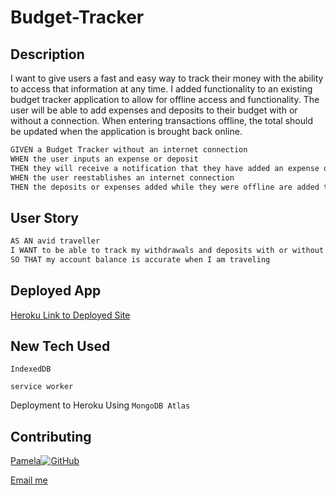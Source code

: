 # Budget-Tracker


## Description

I want to give users a fast and easy way to track their money with the ability to access that information at any time. I added functionality to an existing budget tracker application to allow for offline access and functionality. The user will be able to add expenses and deposits to their budget with or without a connection. When entering transactions offline, the total should be updated when the application is brought back online.

```md
GIVEN a Budget Tracker without an internet connection
WHEN the user inputs an expense or deposit
THEN they will receive a notification that they have added an expense or deposit
WHEN the user reestablishes an internet connection
THEN the deposits or expenses added while they were offline are added to their transaction history and their totals are updated
```


## User Story

```md
AS AN avid traveller
I WANT to be able to track my withdrawals and deposits with or without a data/internet connection
SO THAT my account balance is accurate when I am traveling 
```


## Deployed App

[Heroku Link to Deployed Site](https://polar-hollows-87169.herokuapp.com/)



## New Tech Used

`IndexedDB`

`service worker`

Deployment to Heroku Using `MongoDB Atlas`


## Contributing 

[Pamela](https://github.com/pamelac21)[![GitHub](https://img.shields.io/badge/--181717?logo=github&logoColor=ffffff)](https://github.com/)

[Email me](pamelac021@gmail.com)
